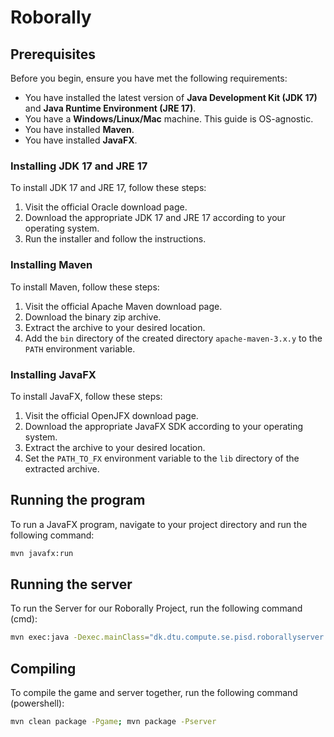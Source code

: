# Roborally

## Prerequisites

Before you begin, ensure you have met the following requirements:

* You have installed the latest version of **Java Development Kit (JDK 17)** and **Java Runtime Environment (JRE 17)**.
* You have a **Windows/Linux/Mac** machine. This guide is OS-agnostic.
* You have installed **Maven**.
* You have installed **JavaFX**.

### Installing JDK 17 and JRE 17

To install JDK 17 and JRE 17, follow these steps:

1. Visit the official Oracle download page.
2. Download the appropriate JDK 17 and JRE 17 according to your operating system.
3. Run the installer and follow the instructions.

### Installing Maven

To install Maven, follow these steps:

1. Visit the official Apache Maven download page.
2. Download the binary zip archive.
3. Extract the archive to your desired location.
4. Add the `bin` directory of the created directory `apache-maven-3.x.y` to the `PATH` environment variable.

### Installing JavaFX

To install JavaFX, follow these steps:

1. Visit the official OpenJFX download page.
2. Download the appropriate JavaFX SDK according to your operating system.
3. Extract the archive to your desired location.
4. Set the `PATH_TO_FX` environment variable to the `lib` directory of the extracted archive.

## Running the program

To run a JavaFX program, navigate to your project directory and run the following command:

```bash
mvn javafx:run
```

## Running the server

To run the Server for our Roborally Project, run the following command (cmd):
```bash
mvn exec:java -Dexec.mainClass="dk.dtu.compute.se.pisd.roborallyserver.Server"
```

## Compiling

To compile the game and server together, run the following command (powershell):
```bash
mvn clean package -Pgame; mvn package -Pserver
```
